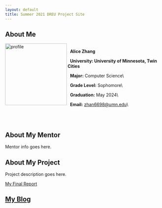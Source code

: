 ```yaml
---
layout: default
title: Summer 2021 DREU Project Site
---
```


<!--* TOC-->
<!--{:toc}-->

## About Me
<!--<img src="https://yjqian02.github.io/alicezhang-dreu/images/profile.png" width="200" height="200" />-->
<!--![Alt text](https://yjqian02.github.io/alicezhang-dreu/images/profile.png =250x150)\-->

<img align = "left" src="https://yjqian02.github.io/alicezhang-dreu/images/profile.png" alt="profile" width="200"/>

<br/>
&nbsp; 
<strong>Alice Zhang</strong>

&nbsp; 
<strong>University: University of Minnesota, Twin Cities</strong>

&nbsp; 
**Major:** Computer Science\

&nbsp; 
**Grade Level:** Sophomore\

&nbsp; 
<strong>Graduation:</strong> May 2024\

&nbsp; 
<strong>Email:</strong> zhan6698@umn.edu\ 

<br/><br/>
## About My Mentor

Mentor info goes here.

## About My Project

Project description goes here.

[My Final Report](files/finalreport.pdf)

## [My Blog](blog.html)

<!--[My Blog](blog.html)-->
